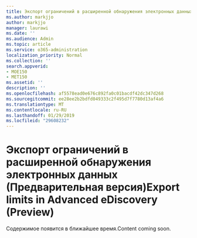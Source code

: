 ```yaml
---
title: Экспорт ограничений в расширенной обнаружения электронных данных (Предварительная версия)
ms.author: markjjo
author: markjjo
manager: laurawi
ms.date: ''
ms.audience: Admin
ms.topic: article
ms.service: o365-administration
localization_priority: Normal
ms.collection: ''
search.appverid:
- MOE150
- MET150
ms.assetid: ''
description: ''
ms.openlocfilehash: af5578ead0e676c892fa0c01bacdf42dc347d268
ms.sourcegitcommit: ee28ee2b2bdfd049333c2f495d7f7780d13af4a6
ms.translationtype: MT
ms.contentlocale: ru-RU
ms.lasthandoff: 01/29/2019
ms.locfileid: "29608232"
---
```

# <a name="export-limits-in-advanced-ediscovery-preview"></a><span data-ttu-id="3e434-102">Экспорт ограничений в расширенной обнаружения электронных данных (Предварительная версия)</span><span class="sxs-lookup"><span data-stu-id="3e434-102">Export limits in Advanced eDiscovery (Preview)</span></span>

<span data-ttu-id="3e434-103">Содержимое появится в ближайшее время.</span><span class="sxs-lookup"><span data-stu-id="3e434-103">Content coming soon.</span></span>